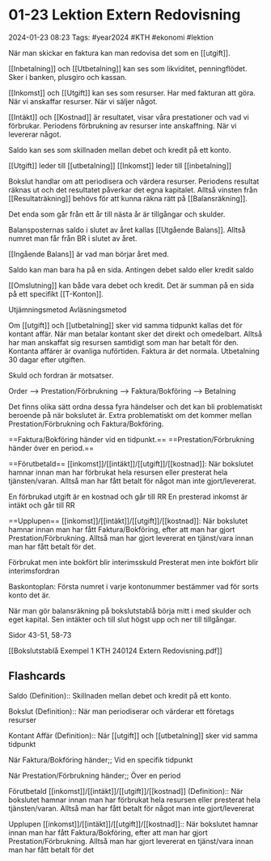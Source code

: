 # 01-23 Lektion Extern Redovisning

2024-01-23 08:23
Tags: #year2024 #KTH #ekonomi #lektion

När man skickar en faktura kan man redovisa det som en [[utgift]].

[[Inbetalning]] och [[Utbetalning]] kan ses som likviditet, penningflödet. Sker i banken, plusgiro och kassan.

[[Inkomst]] och [[Utgift]] kan ses som resurser. Har med fakturan att göra. När vi anskaffar resurser. När vi säljer något.

[[Intäkt]] och [[Kostnad]] är resultatet, visar våra prestationer och vad vi förbrukar. Periodens förbrukning av resurser inte anskaffning. När vi levererar något.

Saldo kan ses som skillnaden mellan debet och kredit på ett konto.

[[Utgift]] leder till [[utbetalning]]
[[Inkomst]] leder till [[inbetalning]]

Bokslut handlar om att periodisera och värdera resurser. Periodens resultat räknas ut och det resultatet påverkar det egna kapitalet. Alltså vinsten från [[Resultaträkning]] behövs för att kunna räkna rätt på [[Balansräkning]].

Det enda som går från ett år till nästa år är tillgångar och skulder.

Balansposternas saldo i slutet av året kallas [[Utgående Balans]]. Alltså numret man får från BR i slutet av året.

[[Ingående Balans]] är vad man börjar året med.

Saldo kan man bara ha på en sida. Antingen debet saldo eller kredit saldo

[[Omslutning]] kan både vara debet och kredit. Det är summan på en sida på ett specifikt [[T-Konton]].

Utjämningsmetod
Avläsningsmetod

Om [[utgift]] och [[utbetalning]] sker vid samma tidpunkt kallas det för kontant affär. När man betalar kontant sker det direkt och omedelbart. Alltså har man anskaffat sig resursen samtidigt som man har betalt för den. Kontanta affärer är ovanliga nuförtiden. Faktura är det normala. Utbetalning 30 dagar efter utgiften.

Skuld och fordran är motsatser.

Order --> Prestation/Förbrukning --> Faktura/Bokföring --> Betalning

Det finns olika sätt ordna dessa fyra händelser och det kan bli problematiskt beroende på när bokslutet är. Extra problematiskt om det kommer mellan Prestation/Förbrukning och Faktura/Bokföring.

==Faktura/Bokföring händer vid en tidpunkt.==
==Prestation/Förbrukning händer över en period.==

==Förutbetald== [[inkomst]]/[[intäkt]]/[[utgift]]/[[kostnad]]: När bokslutet hamnar innan man har förbrukat hela resursen eller presterat hela tjänsten/varan. Alltså man har fått betalt för något man inte gjort/levererat.

En förbrukad utgift är en kostnad och går till RR
En presterad inkomst är intäkt och går till RR

==Upplupen== [[inkomst]]/[[intäkt]]/[[utgift]]/[[kostnad]]: När bokslutet hamnar innan man har fått Faktura/Bokföring, efter att man har gjort Prestation/Förbrukning. Alltså man har gjort levererat en tjänst/vara innan man har fått betalt för det.

Förbrukat men inte bokfört blir interimsskuld
Presterat men inte bokfört blir interimsfordran

Baskontoplan: Första numret i varje kontonummer bestämmer vad för sorts konto det är.

När man gör balansräkning på bokslutstablå börja mitt i med skulder och eget kapital. Sen intäkter och till slut högst upp och ner till tillgångar.

Sidor 43-51, 58-73

[[Bokslutstablå Exempel 1 KTH 240124 Extern Redovisning.pdf]]

## Flashcards

Saldo (Definition):: Skillnaden mellan debet och kredit på ett konto.

Bokslut (Definition):: När man periodiserar och värderar ett företags resurser

Kontant Affär (Definition):: När [[utgift]] och [[utbetalning]] sker vid samma tidpunkt

När Faktura/Bokföring händer;; Vid en specifik tidpunkt

När Prestation/Förbrukning händer;; Över en period

Förutbetald [[inkomst]]/[[intäkt]]/[[utgift]]/[[kostnad]] (Definition):: När bokslutet hamnar innan man har förbrukat hela resursen eller presterat hela tjänsten/varan. Alltså man har fått betalt för något man inte gjort/levererat

Upplupen [[inkomst]]/[[intäkt]]/[[utgift]]/[[kostnad]]:: När bokslutet hamnar innan man har fått Faktura/Bokföring, efter att man har gjort Prestation/Förbrukning. Alltså man har gjort levererat en tjänst/vara innan man har fått betalt för det
